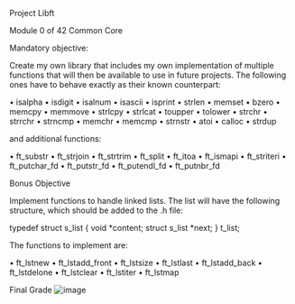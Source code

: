 Project Libft

Module 0 of 42 Common Core

Mandatory objective: 

Create my own library that includes my own implementation of multiple functions that will then be available to 
use in future projects.
The following ones have to behave exactly as their known counterpart:

• isalpha
• isdigit
• isalnum
• isascii
• isprint
• strlen
• memset
• bzero
• memcpy
• memmove
• strlcpy
• strlcat
• toupper
• tolower
• strchr
• strrchr
• strncmp
• memchr
• memcmp
• strnstr
• atoi
• calloc
• strdup

and additional functions:

• ft_substr
• ft_strjoin
• ft_strtrim
• ft_split
• ft_itoa
• ft_ismapi
• ft_striteri
• ft_putchar_fd
• ft_putstr_fd
• ft_putendl_fd
• ft_putnbr_fd

Bonus Objective

Implement functions to handle linked lists. The list will have the following structure, which should be added to the .h file:

typedef struct s_list {
    void *content;
    struct s_list *next;
} t_list;

The functions to implement are:

• ft_lstnew 
• ft_lstadd_front 
• ft_lstsize 
• ft_lstlast 
• ft_lstadd_back 
• ft_lstdelone 
• ft_lstclear 
• ft_lstiter 
• ft_lstmap

Final Grade
![image](https://github.com/user-attachments/assets/c0d23ba5-7a1a-4415-ac77-e10ae47253b0)
